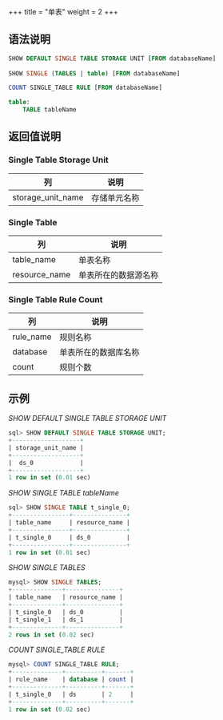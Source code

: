 +++
title = "单表"
weight = 2
+++

## 语法说明

```sql
SHOW DEFAULT SINGLE TABLE STORAGE UNIT [FROM databaseName]
    
SHOW SINGLE (TABLES | table) [FROM databaseName]

COUNT SINGLE_TABLE RULE [FROM databaseName]

table:
    TABLE tableName
```

## 返回值说明

### Single Table Storage Unit

| 列                  | 说明      |
|--------------------|---------|
| storage_unit_name  | 存储单元名称  |

### Single Table

| 列            | 说明                  |
| ------------- | -------------------- |
| table_name    | 单表名称              |
| resource_name | 单表所在的数据源名称    |

### Single Table Rule Count

| 列        | 说明                 |
|-----------|---------------------|
| rule_name | 规则名称              |
| database  | 单表所在的数据库名称    |
| count     | 规则个数              |

## 示例

*SHOW DEFAULT SINGLE TABLE STORAGE UNIT*

```sql
sql> SHOW DEFAULT SINGLE TABLE STORAGE UNIT;
+-------------------+
| storage_unit_name |
+-------------------+
|  ds_0             |
+-------------------+
1 row in set (0.01 sec)
```

*SHOW SINGLE TABLE tableName*

```sql
sql> SHOW SINGLE TABLE t_single_0;
+----------------+---------------+
| table_name     | resource_name |
+----------------+---------------+
| t_single_0     | ds_0          |
+----------------+---------------+
1 row in set (0.01 sec)
```

*SHOW SINGLE TABLES*

```sql
mysql> SHOW SINGLE TABLES;
+--------------+---------------+
| table_name   | resource_name |
+--------------+---------------+
| t_single_0   | ds_0          |
| t_single_1   | ds_1          |
+--------------+---------------+
2 rows in set (0.02 sec)
```

*COUNT SINGLE_TABLE RULE*

```sql
mysql> COUNT SINGLE_TABLE RULE;
+--------------+----------+-------+
| rule_name    | database | count |
+--------------+----------+-------+
| t_single_0   | ds       | 2     |
+--------------+----------+-------+
1 row in set (0.02 sec)
```
